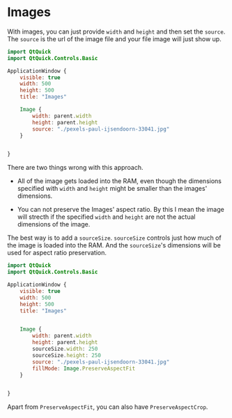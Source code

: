 # Images

With images, you can just provide `width` and `height` and then set the `source`. The `source` is the url of the image file and your file image will just show up.

```qml
import QtQuick
import QtQuick.Controls.Basic

ApplicationWindow {
    visible: true
    width: 500
    height: 500
    title: "Images"

    Image {
        width: parent.width
        height: parent.height
        source: "./pexels-paul-ijsendoorn-33041.jpg"
    }


}

```

There are two things wrong with this approach.

* All of the image gets loaded into the RAM, even though the dimensions specified with `width` and `height` might be smaller than the images' dimensions.

* You can not preserve the Images' aspect ratio. By this I mean the image will strecth if the specified `width` and `height` are not the actual dimensions of the image.

The best way is to add a `sourceSize`. `sourceSize` controls just how much of the image is loaded into the RAM. And the `sourceSize`'s dimensions will be used for aspect ratio preservation.

```qml
import QtQuick
import QtQuick.Controls.Basic

ApplicationWindow {
    visible: true
    width: 500
    height: 500
    title: "Images"


    Image {
        width: parent.width
        height: parent.height
        sourceSize.width: 250
        sourceSize.height: 250
        source: "./pexels-paul-ijsendoorn-33041.jpg"
        fillMode: Image.PreserveAspectFit
    }


}

```

Apart from `PreserveAspectFit`, you can also have `PreserveAspectCrop`.
